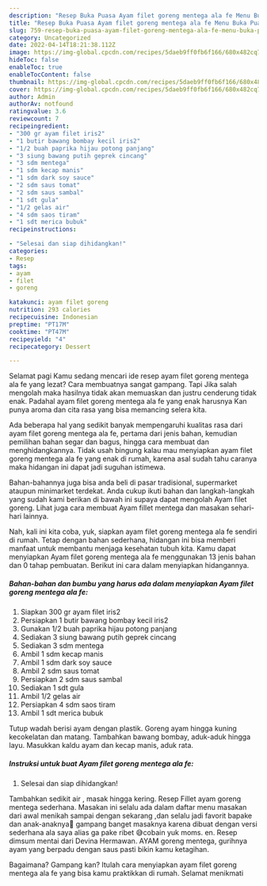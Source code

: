 ```yaml
---
description: "Resep Buka Puasa Ayam filet goreng mentega ala fe Menu Buka Puas"
title: "Resep Buka Puasa Ayam filet goreng mentega ala fe Menu Buka Puas"
slug: 759-resep-buka-puasa-ayam-filet-goreng-mentega-ala-fe-menu-buka-puas
category: Uncategorized
date: 2022-04-14T18:21:38.112Z
image: https://img-global.cpcdn.com/recipes/5daeb9ff0fb6f166/680x482cq70/ayam-filet-goreng-mentega-ala-fe-foto-resep-utama.jpg
hideToc: false
enableToc: true
enableTocContent: false
thumbnail: https://img-global.cpcdn.com/recipes/5daeb9ff0fb6f166/680x482cq70/ayam-filet-goreng-mentega-ala-fe-foto-resep-utama.jpg
cover: https://img-global.cpcdn.com/recipes/5daeb9ff0fb6f166/680x482cq70/ayam-filet-goreng-mentega-ala-fe-foto-resep-utama.jpg
author: Admin
authorAv: notfound
ratingvalue: 3.6
reviewcount: 7
recipeingredient:
- "300 gr ayam filet iris2"
- "1 butir bawang bombay kecil iris2"
- "1/2 buah paprika hijau potong panjang"
- "3 siung bawang putih geprek cincang"
- "3 sdm mentega"
- "1 sdm kecap manis"
- "1 sdm dark soy sauce"
- "2 sdm saus tomat"
- "2 sdm saus sambal"
- "1 sdt gula"
- "1/2 gelas air"
- "4 sdm saos tiram"
- "1 sdt merica bubuk"
recipeinstructions:

- "Selesai dan siap dihidangkan!"
categories:
- Resep
tags:
- ayam
- filet
- goreng

katakunci: ayam filet goreng 
nutrition: 293 calories
recipecuisine: Indonesian
preptime: "PT17M"
cooktime: "PT47M"
recipeyield: "4"
recipecategory: Dessert

---
```



Selamat pagi Kamu sedang mencari ide resep ayam filet goreng mentega ala fe yang lezat? Cara membuatnya sangat gampang. Tapi Jika salah mengolah maka hasilnya tidak akan memuaskan dan justru cenderung tidak enak. Padahal ayam filet goreng mentega ala fe yang enak harusnya Kan punya aroma dan cita rasa yang bisa memancing selera kita.


Ada beberapa hal yang sedikit banyak mempengaruhi kualitas rasa dari ayam filet goreng mentega ala fe, pertama dari jenis bahan, kemudian pemilihan bahan segar dan bagus, hingga cara membuat dan menghidangkannya. Tidak usah bingung kalau mau menyiapkan ayam filet goreng mentega ala fe yang enak di rumah, karena asal sudah tahu caranya maka hidangan ini dapat jadi suguhan istimewa.

Bahan-bahannya juga bisa anda beli di pasar tradisional, supermarket ataupun minimarket terdekat. Anda cukup ikuti bahan dan langkah-langkah yang sudah kami berikan di bawah ini supaya dapat mengolah Ayam filet goreng. Lihat juga cara membuat Ayam fillet mentega dan masakan sehari-hari lainnya.


Nah, kali ini kita coba, yuk, siapkan ayam filet goreng mentega ala fe sendiri di rumah. Tetap dengan bahan sederhana, hidangan ini bisa memberi manfaat untuk membantu menjaga kesehatan tubuh kita. Kamu dapat menyiapkan Ayam filet goreng mentega ala fe menggunakan 13 jenis bahan dan 0 tahap pembuatan. Berikut ini cara dalam menyiapkan hidangannya.

<!--inarticleads1-->

##### Bahan-bahan dan bumbu yang harus ada dalam menyiapkan Ayam filet goreng mentega ala fe:

1. Siapkan 300 gr ayam filet iris2
1. Persiapkan 1 butir bawang bombay kecil iris2
1. Gunakan 1/2 buah paprika hijau potong panjang
1. Sediakan 3 siung bawang putih geprek cincang
1. Sediakan 3 sdm mentega
1. Ambil 1 sdm kecap manis
1. Ambil 1 sdm dark soy sauce
1. Ambil 2 sdm saus tomat
1. Persiapkan 2 sdm saus sambal
1. Sediakan 1 sdt gula
1. Ambil 1/2 gelas air
1. Persiapkan 4 sdm saos tiram
1. Ambil 1 sdt merica bubuk


Tutup wadah berisi ayam dengan plastik. Goreng ayam hingga kuning kecokelatan dan matang. Tambahkan bawang bombay, aduk-aduk hingga layu. Masukkan kaldu ayam dan kecap manis, aduk rata. 

<!--inarticleads2-->

##### Instruksi untuk buat Ayam filet goreng mentega ala fe:


1. Selesai dan siap dihidangkan!

Tambahkan sedikit air , masak hingga kering. Resep Fillet ayam goreng mentega sederhana. Masakan ini selalu ada dalam daftar menu masakan dari awal menikah sampai dengan sekarang ,dan selalu jadi favorit bapake dan anak-anaknya🥰 gampang banget masaknya karena dibuat dengan versi sederhana ala saya alias ga pake ribet 😅cobain yuk moms. en. Resep dimsum mentai dari Devina Hermawan. AYAM goreng mentega, gurihnya ayam yang berpadu dengan saus pasti bikin kamu ketagihan. 

Bagaimana? Gampang kan? Itulah cara menyiapkan ayam filet goreng mentega ala fe yang bisa kamu praktikkan di rumah. Selamat menikmati
